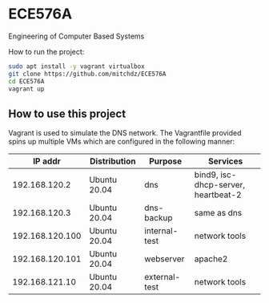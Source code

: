 # ECE576A
Engineering of Computer Based Systems

How to run the project:
```bash
sudo apt install -y vagrant virtualbox
git clone https://github.com/mitchdz/ECE576A
cd ECE576A
vagrant up
```



## How to use this project
Vagrant is used to simulate the DNS network. The Vagrantfile provided spins up multiple VMs which are configured in the following manner:

| IP addr | Distribution | Purpose | Services |
| --- | --- | --- | -- |
| 192.168.120.2 | Ubuntu 20.04 | dns | bind9, isc-dhcp-server, heartbeat-2 |
| 192.168.120.3 | Ubuntu 20.04 | dns-backup | same as dns |
| 192.168.120.100 | Ubuntu 20.04 | internal-test | network tools |
| 192.168.120.101 | Ubuntu 20.04 | webserver | apache2 |
| 192.168.121.10 | Ubuntu 20.04 | external-test | network tools|
